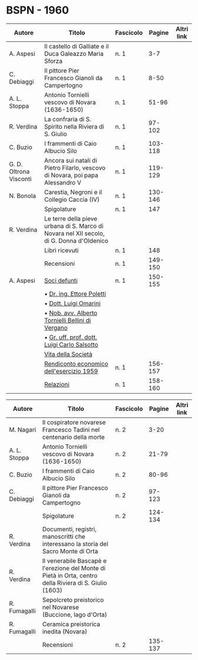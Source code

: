 # BSPN - 1960

| Autore                 | Titolo                                                                                              | Fascicolo | Pagine  | Altri link |
|------------------------|-----------------------------------------------------------------------------------------------------|-----------|---------|------------|
| A. Aspesi              | Il castello di Galliate e il Duca Galeazzo Maria Sforza                                             | n. 1      | 3-7     |            |
| C. Debiaggi            | Il pittore Pier Francesco Gianoli da Campertogno                                                    | n. 1      | 8-50    |            |
| A. L. Stoppa           | Antonio Tornielli vescovo di Novara (1636-1650)                                                     | n. 1      | 51-96   |            |
| R. Verdina             | La confraria di S. Spirito nella Riviera di S. Giulio                                               | n. 1      | 97-102  |            |
| C. Buzio               | I frammenti di Caio Albucio Silo                                                                    | n. 1      | 103-118 |            |
| G. D. Oltrona Visconti | Ancora sui natali di Pietro Filarlo, vescovo di Novara, poi papa Alessandro V                       | n. 1      | 119-129 |            |
| N. Bonola              | Carestia, Negroni e il Collegio Caccia (IV)                                                         | n. 1      | 130-146 |            |
|                        | Spigolature                                                                                         | n. 1      | 147     |            |
| R. Verdina             | Le terre della pieve urbana di S. Marco di Novara nel XII secolo, di G. Donna d'Oldenico            |           |         |            |
|                        | Libri ricevuti                                                                                      | n. 1      | 148     |            |
|                        | Recensioni                                                                                          | n. 1      | 149-150 |            |
| A. Aspesi              | [Soci defunti](http://www.ssno.it/BSPNo/bspn_vita60.html#603)                                       | n. 1      | 150-155 |            |
|                        | • [Dr. ing. Ettore Poletti](http://www.ssno.it/BSPNo/bspn_vita60.html#603-1)                        |           |         |            |
|                        | • [Dott. Luigi Omarini](http://www.ssno.it/BSPNo/bspn_vita60.html#603-2)                            |           |         |            |
|                        | • [Nob. avv. Alberto Tornielli Bellini di Vergano](http://www.ssno.it/BSPNo/bspn_vita60.html#603-3) |           |         |            |
|                        | • [Gr. uff. prof. dott. Luigi Carlo Salsotto](http://www.ssno.it/BSPNo/bspn_vita60.html#603-4)      |           |         |            |
|                        | [Vita della Società](http://www.ssno.it/BSPNo/bspn_vita60.html#600)                                 |           |         |            |
|                        | [Rendiconto economico dell'esercizio 1959](http://www.ssno.it/BSPNo/bspn_vita60.html#601)           | n. 1      | 156-157 |            |
|                        | [Relazioni](http://www.ssno.it/BSPNo/bspn_vita60.html#602)                                          | n. 1      | 158-160 |            |

| Autore       | Titolo                                                                                                  | Fascicolo | Pagine  | Altri link |
|--------------|---------------------------------------------------------------------------------------------------------|-----------|---------|------------|
| M. Nagari    | Il cospiratore novarese Francesco Tadini nel centenario della morte                                     | n. 2      | 3-20    |            |
| A. L. Stoppa | Antonio Tornielli vescovo di Novara (1636-1650)                                                         | n. 2      | 21-79   |            |
| C. Buzio     | I frammenti di Caio Albucio Silo                                                                        | n. 2      | 80-96   |            |
| C. Debiaggi  | Il pittore Pier Francesco Gianoli da Campertogno                                                        | n. 2      | 97-123  |            |
|              | Spigolature                                                                                             | n. 2      | 124-134 |            |
| R. Verdina   | Documenti, registri, manoscritti che interessano la storia del Sacro Monte di Orta                      |           |         |            |
| R. Verdina   | Il venerabile Bascapè e l'erezione del Monte di Pietà in Orta, centro della Riviera di S. Giulio (1603) |           |         |            |
| R. Fumagalli | Sepolcreto preistorico nel Novarese (Buccione, lago d'Orta)                                             |           |         |            |
| R. Fumagalli | Ceramica preistorica inedita (Novara)                                                                   |           |         |            |
|              | Recensioni                                                                                              | n. 2      | 135-137 |            |
